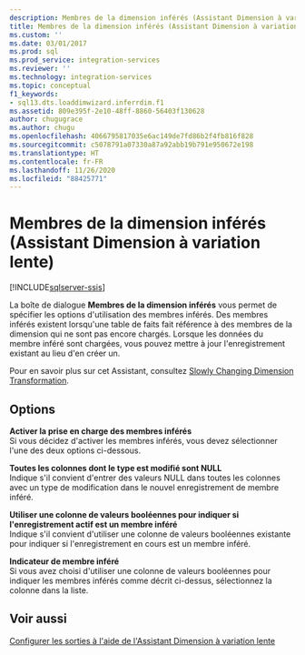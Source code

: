 ```yaml
---
description: Membres de la dimension inférés (Assistant Dimension à variation lente)
title: Membres de la dimension inférés (Assistant Dimension à variation lente) | Microsoft Docs
ms.custom: ''
ms.date: 03/01/2017
ms.prod: sql
ms.prod_service: integration-services
ms.reviewer: ''
ms.technology: integration-services
ms.topic: conceptual
f1_keywords:
- sql13.dts.loaddimwizard.inferrdim.f1
ms.assetid: 809e395f-2e10-48ff-8860-56403f130628
author: chugugrace
ms.author: chugu
ms.openlocfilehash: 4066795817035e6ac149de7fd86b2f4fb816f828
ms.sourcegitcommit: c5078791a07330a87a92abb19b791e950672e198
ms.translationtype: HT
ms.contentlocale: fr-FR
ms.lasthandoff: 11/26/2020
ms.locfileid: "88425771"
---
```

# <a name="inferred-dimension-members-slowly-changing-dimension-wizard"></a>Membres de la dimension inférés (Assistant Dimension à variation lente)

[!INCLUDE[sqlserver-ssis](../../../includes/applies-to-version/sqlserver-ssis.md)]


  La boîte de dialogue **Membres de la dimension inférés** vous permet de spécifier les options d'utilisation des membres inférés. Des membres inférés existent lorsqu'une table de faits fait référence à des membres de la dimension qui ne sont pas encore chargés. Lorsque les données du membre inféré sont chargées, vous pouvez mettre à jour l'enregistrement existant au lieu d'en créer un.  
  
 Pour en savoir plus sur cet Assistant, consultez [Slowly Changing Dimension Transformation](../../../integration-services/data-flow/transformations/slowly-changing-dimension-transformation.md).  
  
## <a name="options"></a>Options  
 **Activer la prise en charge des membres inférés**  
 Si vous décidez d'activer les membres inférés, vous devez sélectionner l'une des deux options ci-dessous.  
  
 **Toutes les colonnes dont le type est modifié sont NULL**  
 Indique s'il convient d'entrer des valeurs NULL dans toutes les colonnes avec un type de modification dans le nouvel enregistrement de membre inféré.  
  
 **Utiliser une colonne de valeurs booléennes pour indiquer si l'enregistrement actif est un membre inféré**  
 Indique s'il convient d'utiliser une colonne de valeurs booléennes existante pour indiquer si l'enregistrement en cours est un membre inféré.  
  
 **Indicateur de membre inféré**  
 Si vous avez choisi d'utiliser une colonne de valeurs booléennes pour indiquer les membres inférés comme décrit ci-dessus, sélectionnez la colonne dans la liste.  
  
## <a name="see-also"></a>Voir aussi  
 [Configurer les sorties à l'aide de l'Assistant Dimension à variation lente](../../../integration-services/data-flow/transformations/configure-outputs-using-the-slowly-changing-dimension-wizard.md)  
  
  
